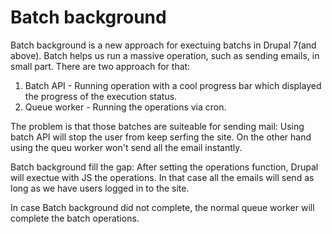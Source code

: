 
Batch background
================

Batch background is a new approach for exectuing batchs in Drupal 7(and above). Batch helps us run a massive operation, such as sending emails, in small part. There are two approach for that:

1. Batch API - Running operation with a cool progress bar which displayed the progress of the execution status.
2. Queue worker - Running the operations via cron.

The problem is that those batches are suiteable for sending mail: Using batch API will stop the user from keep serfing the site. On the other hand using the queu worker won't send all the email instantly.

Batch background fill the gap: After setting the operations function, Drupal will exectue with JS the operations. In that case all the emails will send as long as we have users logged in to the site.

In case Batch background did not complete, the normal queue worker will complete the batch operations. 
